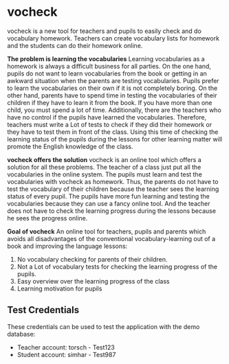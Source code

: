 # vocheck

vocheck is a new tool for teachers and pupils to easily check and do vocabulary homework.
Teachers can create vocabulary lists for homework and the students can do their homework online.

**The problem is learning the vocabularies**
Learning vocabularies as a homework is always a difficult business for all parties. On the one
hand, pupils do not want to learn vocabularies from the book or getting in an awkward situation when the parents are testing vocabularies. Pupils prefer to learn the vocabularies on their own if it is not completely boring.
On the other hand, parents have to spend time in testing the vocabularies of their children if they have to learn it from the book. If you have more than one child, you must spend a lot of time.
Additionally, there are the teachers who have no control if the pupils have learned the vocabularies. Therefore, teachers must write a Lot of tests to check if they did their homework or they have to test them in front of the class. Using this time of checking the learning status of the pupils during the lessons for other learning matter will promote the English knowledge of the class.

**vocheck offers the solution**
vocheck is an online tool which offers a solution for all these problems. The teacher of a class
just put all the vocabularies in the online system. The pupils must learn and test the vocabularies with vocheck as homework. Thus, the parents do not have to test the vocabulary of their children because the teacher sees the learning status of every pupil. The pupils have more fun learning and testing the vocabularies because they can use a fancy online tool. And the teacher does not have to check the learning progress during the lessons because he sees the progress online.

**Goal of vocheck**
An online tool for teachers, pupils and parents which avoids all disadvantages of the
conventional vocabulary-learning out of a book and improving the language lessons:
1. No vocabulary checking for parents of their children.
2. Not a Lot of vocabulary tests for checking the learning progress of the pupils.
3. Easy overview over the learning progress of the class
4. Learning motivation for pupils

## Test Credentials
These credentials can be used to test the application with the demo database:

 - Teacher account: torsch - Test123 
 - Student account: simhar - Test987